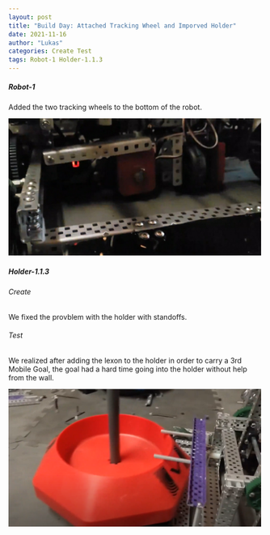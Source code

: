 ```yaml
---
layout: post
title: "Build Day: Attached Tracking Wheel and Imporved Holder"
date: 2021-11-16
author: "Lukas"
categories: Create Test
tags: Robot-1 Holder-1.1.3
---
```

##### Robot-1
Added the two tracking wheels to the bottom of the robot.

<img class="responsive-img" width="500" src="/assets/pics/Photos-001/Screenshot_20220217-083437_Photos.jpg">

##### Holder-1.1.3

###### Create

We fixed the provblem with the holder with standoffs.

###### Test

We realized after adding the lexon to the holder in order to carry a 3rd Mobile Goal, the goal had a hard time going into the holder without help from the wall.

<img class="responsive-img" width="500" src="/assets/pics/building/robot-1/HolderNotWorking.PNG">




